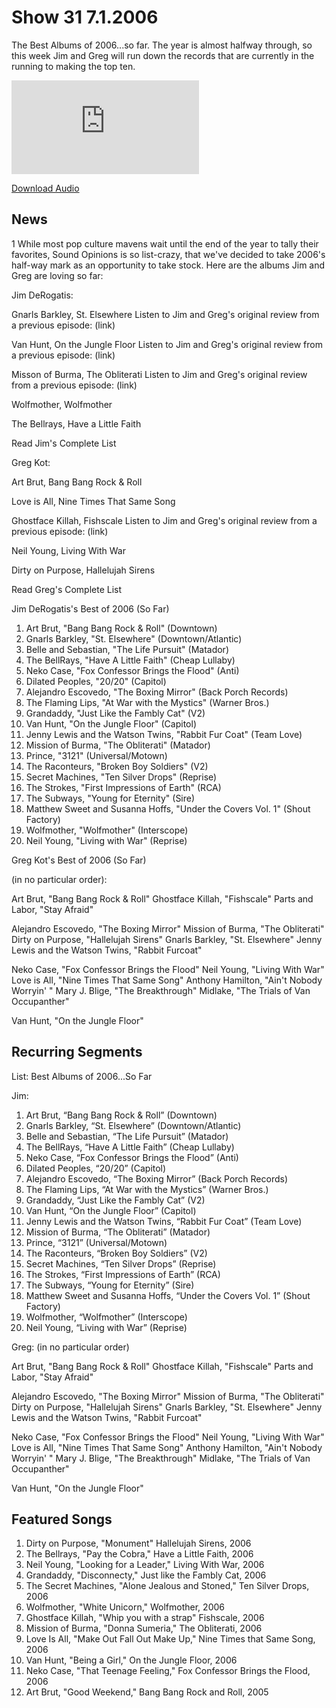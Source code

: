 # Show 31 7.1.2006
The Best Albums of 2006...so far. The year is almost halfway through, so this week Jim and Greg will run down the records that are currently in the running to making the top ten.

![main image](http://www.soundopinions.org/main%20image/x.php)

[Download Audio](http://audio.soundopinions.org/streams/2006/07/so_20060701.m3u)

## News
1 While most pop culture mavens wait until the end of the year to tally their favorites, Sound Opinions is so list-crazy, that we've decided to take 2006's half-way mark as an opportunity to take stock. Here are the albums Jim and Greg are loving so far:

Jim DeRogatis: 


Gnarls Barkley, St. Elsewhere
Listen to Jim and Greg's original review from a previous episode: (link)


Van Hunt, On the Jungle Floor
Listen to Jim and Greg's original review from a previous episode: (link)


Misson of Burma, The Obliterati
Listen to Jim and Greg's original review from a previous episode: (link)


Wolfmother, Wolfmother



The Bellrays, Have a Little Faith


Read Jim's Complete List



Greg Kot:


Art Brut, Bang Bang Rock & Roll



Love is All, Nine Times That Same Song



Ghostface Killah, Fishscale
Listen to Jim and Greg's original review from a previous episode: (link)



Neil Young, Living With War



Dirty on Purpose, Hallelujah Sirens


Read Greg's Complete List





Jim DeRogatis's Best of 2006 (So Far)

1. Art Brut, "Bang Bang Rock & Roll" (Downtown)
2. Gnarls Barkley, "St. Elsewhere" (Downtown/Atlantic)
3. Belle and Sebastian, "The Life Pursuit" (Matador)
4. The BellRays, "Have A Little Faith" (Cheap Lullaby)
5. Neko Case, "Fox Confessor Brings the Flood" (Anti)
6. Dilated Peoples, "20/20" (Capitol)
7. Alejandro Escovedo, "The Boxing Mirror" (Back Porch Records)
8. The Flaming Lips, "At War with the Mystics" (Warner Bros.)
9. Grandaddy, "Just Like the Fambly Cat" (V2)
10. Van Hunt, "On the Jungle Floor" (Capitol)
11. Jenny Lewis and the Watson Twins, "Rabbit Fur Coat" (Team Love)
12. Mission of Burma, "The Obliterati" (Matador)
13. Prince, "3121" (Universal/Motown)
14. The Raconteurs, "Broken Boy Soldiers" (V2)
15. Secret Machines, "Ten Silver Drops" (Reprise)
16. The Strokes, "First Impressions of Earth" (RCA)
17. The Subways, "Young for Eternity" (Sire)
18. Matthew Sweet and Susanna Hoffs, "Under the Covers Vol. 1" (Shout Factory)
19. Wolfmother, "Wolfmother" (Interscope)
20. Neil Young, "Living with War" (Reprise)



Greg Kot's Best of 2006 (So Far) 

(in no particular order):

Art Brut, "Bang Bang Rock & Roll"
Ghostface Killah, "Fishscale"
Parts and Labor, "Stay Afraid"

Alejandro Escovedo, "The Boxing Mirror"
Mission of Burma, "The Obliterati"
Dirty on Purpose, "Hallelujah Sirens"
Gnarls Barkley, "St. Elsewhere"
Jenny Lewis and the Watson Twins, "Rabbit Furcoat"

Neko Case, "Fox Confessor Brings the Flood"
Neil Young, "Living With War"
Love is All, "Nine Times That Same Song"
Anthony Hamilton, "Ain't Nobody Worryin' "
Mary J. Blige, "The Breakthrough"
Midlake, "The Trials of Van Occupanther"

Van Hunt, "On the Jungle Floor"

## Recurring Segments
List: Best Albums of 2006...So Far

Jim:
1. Art Brut, “Bang Bang Rock & Roll” (Downtown)
2. Gnarls Barkley, “St. Elsewhere” (Downtown/Atlantic)
3. Belle and Sebastian, “The Life Pursuit” (Matador)
4. The BellRays, “Have A Little Faith” (Cheap Lullaby)
5. Neko Case, “Fox Confessor Brings the Flood” (Anti)
6. Dilated Peoples, “20/20” (Capitol)
7. Alejandro Escovedo, “The Boxing Mirror” (Back Porch Records)
8. The Flaming Lips, “At War with the Mystics” (Warner Bros.)
9. Grandaddy, “Just Like the Fambly Cat” (V2)
10. Van Hunt, “On the Jungle Floor” (Capitol)
11. Jenny Lewis and the Watson Twins, “Rabbit Fur Coat” (Team Love)
12. Mission of Burma, “The Obliterati” (Matador)
13. Prince, “3121” (Universal/Motown)
14. The Raconteurs, “Broken Boy Soldiers” (V2)
15. Secret Machines, “Ten Silver Drops” (Reprise)
16. The Strokes, “First Impressions of Earth” (RCA)
17. The Subways, “Young for Eternity” (Sire)
18. Matthew Sweet and Susanna Hoffs, “Under the Covers Vol. 1” (Shout Factory)
19. Wolfmother, “Wolfmother” (Interscope)
20. Neil Young, “Living with War” (Reprise)



Greg:
(in no particular order)

Art Brut, "Bang Bang Rock & Roll"
Ghostface Killah, "Fishscale"
Parts and Labor, "Stay Afraid"

Alejandro Escovedo, "The Boxing Mirror"
Mission of Burma, "The Obliterati"
Dirty on Purpose, "Hallelujah Sirens"
Gnarls Barkley, "St. Elsewhere"
Jenny Lewis and the Watson Twins, "Rabbit Furcoat"

Neko Case, "Fox Confessor Brings the Flood"
Neil Young, "Living With War"
Love is All, "Nine Times That Same Song"
Anthony Hamilton, "Ain't Nobody Worryin' "
Mary J. Blige, "The Breakthrough"
Midlake, "The Trials of Van Occupanther"

Van Hunt, "On the Jungle Floor"


## Featured Songs
1. Dirty on Purpose, "Monument" Hallelujah Sirens, 2006
2. The Bellrays, "Pay the Cobra," Have a Little Faith, 2006
3. Neil Young, "Looking for a Leader," Living With War, 2006
4. Grandaddy, "Disconnecty," Just like the Fambly Cat, 2006
5. The Secret Machines, "Alone Jealous and Stoned," Ten Silver Drops, 2006
6. Wolfmother, "White Unicorn," Wolfmother, 2006
7. Ghostface Killah, "Whip you with a strap" Fishscale, 2006
8. Mission of Burma, "Donna Sumeria," The Obliterati, 2006
9. Love Is All, "Make Out Fall Out Make Up," Nine Times that Same Song, 2006
10. Van Hunt, "Being a Girl," On the Jungle Floor, 2006
11. Neko Case, "That Teenage Feeling," Fox Confessor Brings the Flood, 2006
12. Art Brut, "Good Weekend," Bang Bang Rock and Roll, 2005

